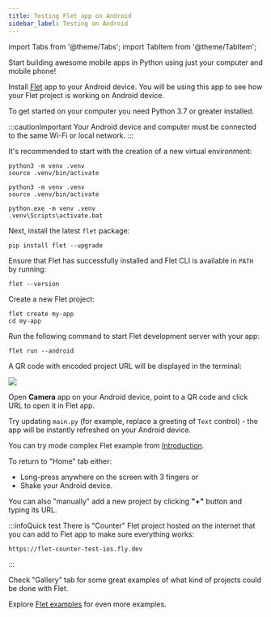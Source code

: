 ```yaml
---
title: Testing Flet app on Android
sidebar_label: Testing on Android
---
```


import Tabs from '@theme/Tabs';
import TabItem from '@theme/TabItem';

Start building awesome mobile apps in Python using just your computer and mobile phone!

Install [Flet](#) app to your Android device. You will be using this app to see how your Flet project is working on Android device.

<!-- <a href="https://apps.apple.com/app/flet/id1624979699" target="_blank"><img src="/img/docs/getting-started/testing-on-ios/qr-code.jpg" className="screenshot-30" /></a> -->

To get started on your computer you need Python 3.7 or greater installed.

:::cautionImportant
Your Android device and computer must be connected to the same Wi-Fi or local network.
:::

It's recommended to start with the creation of a new virtual environment:

<Tabs groupId="language">
  <TabItem value="macOS" label="macOS" default>

```
python3 -m venv .venv
source .venv/bin/activate
```

  </TabItem>
  <TabItem value="Linux" label="Linux">

```
python3 -m venv .venv
source .venv/bin/activate
```

  </TabItem>
  <TabItem value="Windows" label="Windows">

```
python.exe -m venv .venv
.venv\Scripts\activate.bat
```

  </TabItem>
</Tabs>

Next, install the latest `flet` package:

```
pip install flet --upgrade
```

Ensure that Flet has successfully installed and Flet CLI is available in `PATH` by running:

```
flet --version
```

Create a new Flet project:

```
flet create my-app
cd my-app
```

Run the following command to start Flet development server with your app:

```
flet run --android
```

A QR code with encoded project URL will be displayed in the terminal:

<img src="/img/docs/getting-started/testing-on-android/app-qr-code.png" className="screenshot-30 screenshot-rounded" />

Open **Camera** app on your Android device, point to a QR code and click URL to open it in Flet app.

Try updating `main.py` (for example, replace a greeting of `Text` control) - the app will be instantly refreshed on your Android device.

You can try mode complex Flet example from [Introduction](/docs/#flet-app-example).

To return to "Home" tab either:
- Long-press anywhere on the screen with 3 fingers or
- Shake your Android device.

You can also "manually" add a new project by clicking **"+"** button and typing its URL.

:::infoQuick test
There is "Counter" Flet project hosted on the internet that you can add to Flet app to make sure everything works:

```
https://flet-counter-test-ios.fly.dev
```
:::

Check "Gallery" tab for some great examples of what kind of projects could be done with Flet.

Explore [Flet examples](https://github.com/flet-dev/examples/tree/main/python) for even more examples.
